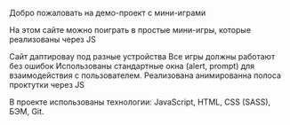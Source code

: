 Добро пожаловать на демо-проект с мини-играми

На этом сайте можно поиграть в простые мини-игры, которые реализованы через JS

Сайт даптироваy под разные устройства
Все игры должны работают без ошибок
Использованы стандартные окна (alert, prompt) для взаимодействия с пользователем.
Реализована анимированна полоса проктутки через JS

В проекте использованы технологии:  JavaScript, HTML, CSS (SASS), БЭМ, Git.
